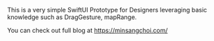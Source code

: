 This is a very simple SwiftUI Prototype for Designers leveraging basic knowledge such as DragGesture, mapRange.

You can check out full blog at https://minsangchoi.com/
